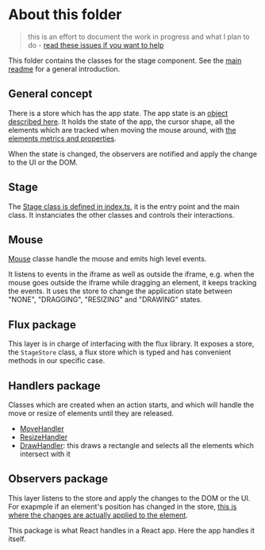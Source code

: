 # About this folder

> this is an effort to document the work in progress and what I plan to do - [read these issues if you want to help](https://github.com/silexlabs/drag-drop-stage-component/labels/ready)

This folder contains the classes for the stage component. See the [main readme](../../../../) for a general introduction.

## General concept

There is a store which has the app state. The app state is an [object described here](./ts/Types.ts#L24). It holds the state of the app, the cursor shape, all the elements which are tracked when moving the mouse around, with [the elements metrics and properties](./ts/Types.ts#L46).

When the state is changed, the observers are notified and apply the change to the UI or the DOM.

## Stage

The [Stage class is defined in index.ts](./index.ts), it is the entry point and the main class. It instanciates the other classes and controls their interactions.

## Mouse

[Mouse](./Mouse.ts) classe handle the mouse and emits high level events.

It listens to events in the iframe as well as outside the iframe, e.g. when the mouse goes outside the iframe while dragging an element, it keeps tracking the events. It uses the store to change the application state between "NONE", "DRAGGING", "RESIZING" and "DRAWING" states.

## Flux package

This layer is in charge of interfacing with the flux library. It exposes a store, the `StageStore` class, a flux store which is typed and has convenient methods in our specific case.

## Handlers package

Classes which are created when an action starts, and which will handle the move or resize of elements until they are released.

* [MoveHandler](./handlers/MoveHandler.ts)
* [ResizeHandler](./handlers/ResizeHandler.ts)
* [DrawHandler](./handlers/DrawHandler.ts): this draws a rectangle and selects all the elements which intersect with it

## Observers package

This layer listens to the store and apply the changes to the DOM or the UI. For exapmple if an element's position has changed in the store, [this is where the changes are actually applied to the element](./observers/SelectablesObserver.ts#L57).

This package is what React handles in a React app. Here the app handles it itself.
